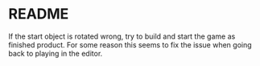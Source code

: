 # README

If the start object is rotated wrong, try to build and start the game as finished product. For some reason this seems to fix the issue when going back to playing in the editor.
